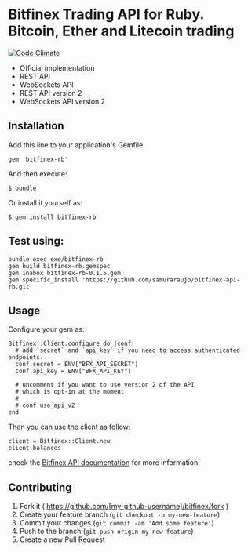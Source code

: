 # Bitfinex Trading API for Ruby. Bitcoin, Ether and Litecoin trading

[![Code Climate](https://codeclimate.com/repos/56db27e5b86182573b0045ed/badges/bd763083d70114379a41/gpa.svg)](https://codeclimate.com/repos/56db27e5b86182573b0045ed/feed)

* Official implementation
* REST API
* WebSockets API 
* REST API version 2
* WebSockets API version 2


## Installation

Add this line to your application's Gemfile:

    gem 'bitfinex-rb'

And then execute:

    $ bundle

Or install it yourself as:

    $ gem install bitfinex-rb

## Test using:

    bundle exec exe/bitfinex-rb
    gem build bitfinex-rb.gemspec 
    gem inabox bitfinex-rb-0.1.5.gem
    gem specific_install 'https://github.com/samuraraujo/bitfinex-api-rb.git'
    
## Usage

Configure your gem as:

```
Bitfinex::Client.configure do |conf|
  # add `secret` and `api_key` if you need to access authenticated endpoints.
  conf.secret = ENV["BFX_API_SECRET"]
  conf.api_key = ENV["BFX_API_KEY"]

  # uncomment if you want to use version 2 of the API
  # which is opt-in at the moment
  #
  # conf.use_api_v2
end
```

Then you can use the client as follow:

```
client = Bitfinex::Client.new
client.balances
```

check the [Bitfinex API documentation](http://docs.bitfinex.com/) for more information.

## Contributing

1. Fork it ( https://github.com/[my-github-username]/bitfinex/fork )
2. Create your feature branch (`git checkout -b my-new-feature`)
3. Commit your changes (`git commit -am 'Add some feature'`)
4. Push to the branch (`git push origin my-new-feature`)
5. Create a new Pull Request

